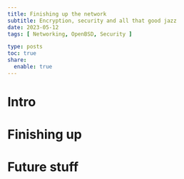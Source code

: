 ```yaml
---
title: Finishing up the network
subtitle: Encryption, security and all that good jazz
date: 2023-05-12
tags: [ Networking, OpenBSD, Security ]

type: posts
toc: true
share:
  enable: true
---
```


# Intro

# Finishing up

# Future stuff
